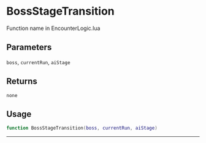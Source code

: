 # BossStageTransition
Function name in EncounterLogic.lua
## Parameters
`boss`, `currentRun`, `aiStage`
## Returns
`none`
## Usage
```lua
function BossStageTransition(boss, currentRun, aiStage)
```
---
